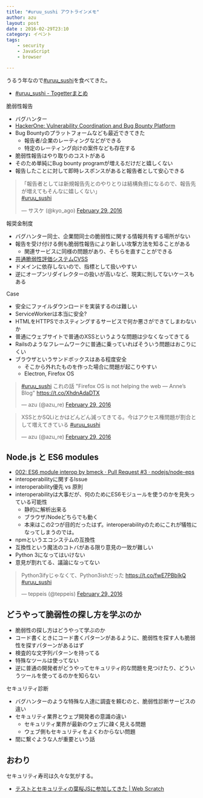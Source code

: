 ```yaml
---
title: "#uruu_sushi アウトラインメモ"
author: azu
layout: post
date : 2016-02-29T23:10
category: イベント
tags:
    - security
    - JavaScript
    - browser

---
```


うるう年なので[#uruu_sushi](https://twitter.com/hashtag/uruu_sushi?src=hash "#uruu_sushi")を食べてきた。

- [#uruu_sushi - Togetterまとめ](http://togetter.com/li/944473 "#uruu_sushi - Togetterまとめ")

脆弱性報告

- バグハンター
- [HackerOne: Vulnerability Coordination and Bug Bounty Platform](https://hackerone.com/ "HackerOne: Vulnerability Coordination and Bug Bounty Platform")
- Bug Bountyのプラットフォームなども最近できてきた
	- 報告者/企業のレーティングなどができる
	- 特定のレーティング向けの案件なども存在する
- 脆弱性報告はやり取りのコストがある
- そのため単純にBug bounty programが増えるだけだと嬉しくない
- 報告したことに対して即時レスポンスがあると報告者として安心できる
 
<blockquote class="twitter-tweet" data-lang="en"><p lang="ja" dir="ltr">「報告者としては新規報告先とのやりとりは結構負担になるので、報告先が増えてもそんなに嬉しくない」<br> <a href="https://twitter.com/hashtag/uruu_sushi?src=hash">#uruu_sushi</a></p>&mdash; サスケ (@kyo_ago) <a href="https://twitter.com/kyo_ago/status/704269476515041280">February 29, 2016</a></blockquote>
<script async src="//platform.twitter.com/widgets.js" charset="utf-8"></script>

報奨金制度

- バグハンター同士、企業間同士の脆弱性に関する情報共有する場所がない
- 報告を受け付ける側も脆弱性報告により新しい攻撃方法を知ることがある
	- 関連サービスに同様の問題があり、そちらを直すことができる
- [共通脆弱性評価システムCVSS](https://www.ipa.go.jp/security/vuln/CVSS.html "共通脆弱性評価システムCVSS")
- ドメインに依存しないので、指標として扱いやすい
- 逆にオープンリダイレクターの扱いが高いなど、現実に則してないケースもある


Case

- 安全にファイルダウンロードを実装するのは難しい
- ServiceWorkerは本当に安全?
- HTMLをHTTPSでホスティングするサービスで何か悪さができてしまわないか
- 普通にウェブサイトで普通のXSSというような問題は少なくなってきてる
- Railsのようなフレームワークに普通に乗っていればそういう問題はおこりにくい
- ブラウザというサンドボックスはある程度安全
	- そこから外れたものを作った場合に問題が起こりやすい
	- Electron, Firefox OS

<blockquote class="twitter-tweet" data-lang="en"><p lang="ja" dir="ltr"><a href="https://twitter.com/hashtag/uruu_sushi?src=hash">#uruu_sushi</a> これの話  &quot;Firefox OS is not helping the web — Anne’s Blog&quot;  <a href="https://t.co/XhdnAdaDTX">https://t.co/XhdnAdaDTX</a></p>&mdash; azu (@azu_re) <a href="https://twitter.com/azu_re/status/704275123025477632">February 29, 2016</a></blockquote>
<script async src="//platform.twitter.com/widgets.js" charset="utf-8"></script>


<blockquote class="twitter-tweet" data-lang="en"><p lang="ja" dir="ltr">XSSとかSQLiとかはどんどん減ってきてる。今はアクセス権問題が割合として増えてきている <a href="https://twitter.com/hashtag/uruu_sushi?src=hash">#uruu_sushi</a></p>&mdash; azu (@azu_re) <a href="https://twitter.com/azu_re/status/704290564158525440">February 29, 2016</a></blockquote>
<script async src="//platform.twitter.com/widgets.js" charset="utf-8"></script>

	
## Node.js と ES6 modules

- [002: ES6 module interop by bmeck · Pull Request #3 · nodejs/node-eps](https://github.com/nodejs/node-eps/pull/3 "002: ES6 module interop by bmeck · Pull Request #3 · nodejs/node-eps")
- interoperabilityに関するIssue
- interoperability優先 vs 原則
- interoperabilityは大事だが、何のためにES6モジュールを使うのかを見失っている可能性
	- 静的に解析出来る
	- ブラウザ/Nodeどちらでも動く
	- 本来はこの2つが目的だったはず。interoperabilityのためにこれが犠牲になってしまうのでは。
- npmというエコシステムの互換性
- 互換性という魔法のコトバがある限り意見の一致が難しい
- Python 3になってはいけない
- 意見が割れてる、議論になってない

<blockquote class="twitter-tweet" data-lang="en"><p lang="ja" dir="ltr">Python3ifyじゃなくて、Python3ishだった <a href="https://t.co/fwE7PBbIkQ">https://t.co/fwE7PBbIkQ</a> <a href="https://twitter.com/hashtag/uruu_sushi?src=hash">#uruu_sushi</a></p>&mdash; teppeis (@teppeis) <a href="https://twitter.com/teppeis/status/704327441595019265">February 29, 2016</a></blockquote>
<script async src="//platform.twitter.com/widgets.js" charset="utf-8"></script>

## どうやって脆弱性の探し方を学ぶのか

- 脆弱性の探し方はどうやって学ぶのか
- コード書くときにコード書くパターンがあるように、脆弱性を探す人も脆弱性を探すパターンがあるはず
- 検査的な文字列パターンを持ってる
- 特殊なツールは使ってない
- 逆に普通の開発者がどうやってセキュリティ的な問題を見つけたり、どういうツールを使ってるのかを知らない

セキュリティ診断

- バグハンターのような特殊な人達に調査を頼むのと、脆弱性診断サービスの違い
- セキュリティ業界とウェブ開発者の意識の違い
	- セキュリティ業界が最新のウェブに疎く見える問題
	- ウェブ側もセキュリティをよくわからない問題
- 間に繋ぐような人が重要という話

## おわり

セキュリティ寿司は久々な気がする。

- [テストとセキュリティの葉桜JSに参加してきた | Web Scratch](http://efcl.info/2014/0415/res3844/ "テストとセキュリティの葉桜JSに参加してきた | Web Scratch")

